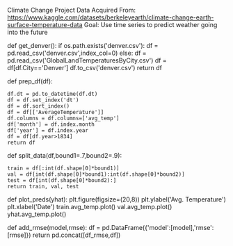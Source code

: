Climate Change Project
Data Acquired From: https://www.kaggle.com/datasets/berkeleyearth/climate-change-earth-surface-temperature-data
Goal: Use time series to predict weather going into the future

def get_denver():
    if os.path.exists('denver.csv'):
        df = pd.read_csv('denver.csv',index_col=0)
    else:
        df = pd.read_csv('GlobalLandTemperaturesByCity.csv')
        df = df[df.City=='Denver']
        df.to_csv('denver.csv')
    return df

def prep_df(df):
    
    df.dt = pd.to_datetime(df.dt)
    df = df.set_index('dt')
    df = df.sort_index()
    df = df[['AverageTemperature']]
    df.columns = df.columns=['avg_temp']
    df['month'] = df.index.month
    df['year'] = df.index.year
    df = df[df.year>1834]
    return df

def split_data(df,bound1=.7,bound2=.9):

    train = df[:int(df.shape[0]*bound1)]
    val = df[int(df.shape[0]*bound1):int(df.shape[0]*bound2)]
    test = df[int(df.shape[0]*bound2):]
    return train, val, test

def plot_preds(yhat):
    plt.figure(figsize=(20,8))
    plt.ylabel('Avg. Temperature')
    plt.xlabel('Date')
    train.avg_temp.plot()
    val.avg_temp.plot()
    yhat.avg_temp.plot()

def add_rmse(model,rmse):
    df = pd.DataFrame({'model':[model],'rmse':[rmse]})
    return pd.concat([df_rmse,df])